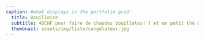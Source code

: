 ```yaml
---
caption: #what displays in the portfolio grid:
  title: Bouilloire
  subtitle: 40CHF pour faire de chaudes bouillotes! ( et un petit thé de temps en temps !)
  thumbnail: assets/img/liste/congélateur.jpg
---
```

